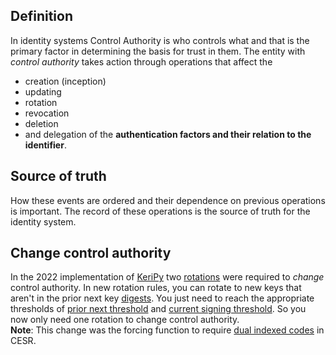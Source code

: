 ## Definition
In identity systems Control Authority is who controls what and that is the primary factor in determining the basis for trust in them. The entity with *control authority* takes action through operations that affect the
- creation (inception)
- updating
- rotation
- revocation
- deletion
- and delegation of the **authentication factors and their relation to the identifier**.

## Source of truth
How these events are ordered and their dependence on previous operations is important. The record of these operations is the source of truth for the identity system.

## Change control authority
In the 2022 implementation of [KeriPy](keripy) two [rotations](key-rotation) were required to _change_ control authority.
In new rotation rules, you can rotate to new keys that aren't in the prior next key [digests](digest). You just need to reach the appropriate thresholds of [prior next threshold](prior-next-threshold) and [current signing threshold](current-signing-threshold). So you now only need one rotation to change control authority.\
**Note**: This change was the forcing function to require [dual indexed codes](dual-indexed-codes) in CESR.